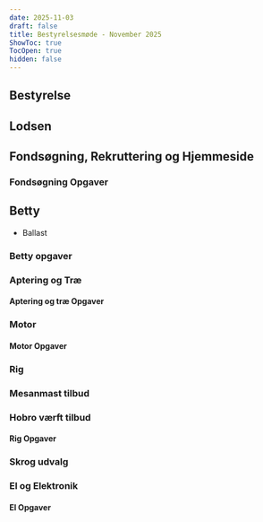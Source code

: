 ```yaml
---
date: 2025-11-03
draft: false
title: Bestyrelsesmøde - November 2025
ShowToc: true
TocOpen: true
hidden: false
---
```


## Bestyrelse

## Lodsen

## Fondsøgning, Rekruttering og Hjemmeside

### Fondsøgning Opgaver

## Betty

- Ballast

### Betty opgaver

### Aptering og Træ

#### Aptering og træ Opgaver

### Motor

#### Motor Opgaver

### Rig

### Mesanmast tilbud

### Hobro værft tilbud

#### Rig Opgaver

### Skrog udvalg

### El og Elektronik

#### El Opgaver
